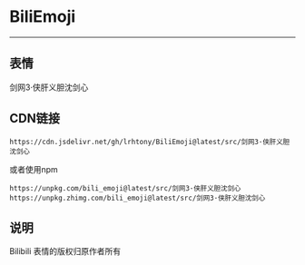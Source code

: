 # BiliEmoji
---
## 表情
剑网3·侠肝义胆沈剑心
## CDN链接
```
https://cdn.jsdelivr.net/gh/lrhtony/BiliEmoji@latest/src/剑网3·侠肝义胆沈剑心
```
或者使用npm
```
https://unpkg.com/bili_emoji@latest/src/剑网3·侠肝义胆沈剑心
https://unpkg.zhimg.com/bili_emoji@latest/src/剑网3·侠肝义胆沈剑心
```
## 说明
Bilibili 表情的版权归原作者所有
